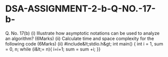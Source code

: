 # DSA-ASSIGNMENT-2-b-Q-NO.-17-b-
Q. No. 17(b)  (i) Illustrate how asymptotic notations can be used to analyze an algorithm? (6Marks) (ii) Calculate time and space complexity for the following code (6Marks) (ii) #include&amp;lt;stdio.h&amp;gt; int main() { int i = 1, sum = 0, n; while (i&amp;lt;= n){ i=i+1; sum = sum +i; }}
